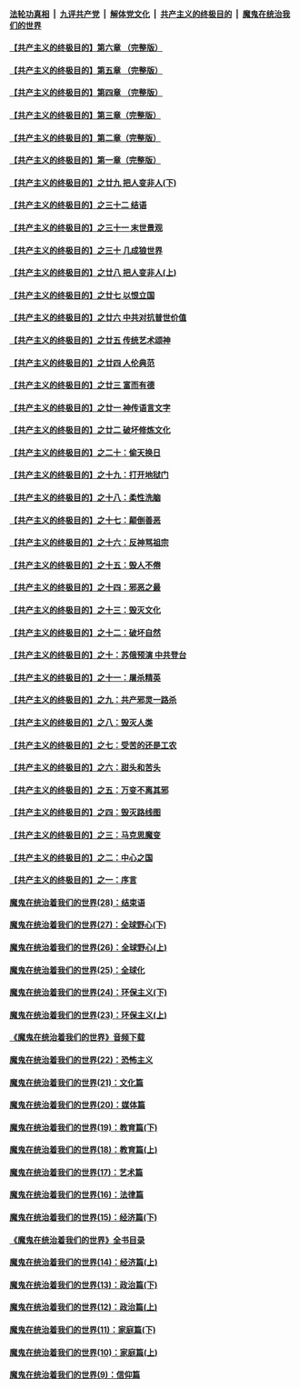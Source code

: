 ####  [法轮功真相](../../../../basic/blob/master/README.md?t=02170852) &nbsp;|&nbsp; [九评共产党](../../../../9ping.md/blob/master/README.md?t=02170852) &nbsp;|&nbsp; [解体党文化](../../../../jtdwh.md/blob/master/README.md?t=02170852)  &nbsp;|&nbsp; [共产主义的终极目的](../../../../gczydzjmd.md/blob/master/README.md?t=02170852) &nbsp;|&nbsp; [魔鬼在统治我们的世界](../../../../mgztzwmdsj.md/blob/master/README.md?t=02170852) 

#### [【共产主义的终极目的】第六章 （完整版）](../pages/nsc422/n11428913.md?t=02170852) 

#### [【共产主义的终极目的】第五章 （完整版）](../pages/nsc422/n11428912.md?t=02170852) 

#### [【共产主义的终极目的】第四章 （完整版）](../pages/nsc422/n11428907.md?t=02170852) 

#### [【共产主义的终极目的】第三章（完整版）](../pages/nsc422/n11428848.md?t=02170852) 

#### [【共产主义的终极目的】第二章（完整版）](../pages/nsc422/n11428831.md?t=02170852) 

#### [【共产主义的终极目的】第一章（完整版）](../pages/nsc422/n11417651.md?t=02170852) 

#### [【共产主义的终极目的】之廿九 把人变非人(下)](../pages/nsc422/n11344140.md?t=02170852) 

#### [【共产主义的终极目的】之三十二 结语](../pages/nsc422/n11360535.md?t=02170852) 

#### [【共产主义的终极目的】之三十一 末世景观](../pages/nsc422/n11351129.md?t=02170852) 

#### [【共产主义的终极目的】之三十 几成狼世界](../pages/nsc422/n11348280.md?t=02170852) 

#### [【共产主义的终极目的】之廿八 把人变非人(上)](../pages/nsc422/n11340492.md?t=02170852) 

#### [【共产主义的终极目的】之廿七 以恨立国](../pages/nsc422/n11336944.md?t=02170852) 

#### [【共产主义的终极目的】之廿六 中共对抗普世价值](../pages/nsc422/n11324785.md?t=02170852) 

#### [【共产主义的终极目的】之廿五 传统艺术颂神](../pages/nsc422/n11296396.md?t=02170852) 

#### [【共产主义的终极目的】之廿四 人伦典范](../pages/nsc422/n11296397.md?t=02170852) 

#### [【共产主义的终极目的】之廿三 富而有德](../pages/nsc422/n11283598.md?t=02170852) 

#### [【共产主义的终极目的】之廿一 神传语言文字](../pages/nsc422/n11263265.md?t=02170852) 

#### [【共产主义的终极目的】之廿二 破坏修炼文化](../pages/nsc422/n11245728.md?t=02170852) 

#### [【共产主义的终极目的】之二十：偷天换日](../pages/nsc422/n11238846.md?t=02170852) 

#### [【共产主义的终极目的】之十九：打开地狱门](../pages/nsc422/n11206376.md?t=02170852) 

#### [【共产主义的终极目的】之十八：柔性洗脑](../pages/nsc422/n11199994.md?t=02170852) 

#### [【共产主义的终极目的】之十七：颠倒善恶](../pages/nsc422/n11179782.md?t=02170852) 

#### [【共产主义的终极目的】之十六：反神骂祖宗](../pages/nsc422/n11166798.md?t=02170852) 

#### [【共产主义的终极目的】之十五：毁人不倦](../pages/nsc422/n11166792.md?t=02170852) 

#### [【共产主义的终极目的】之十四：邪恶之最](../pages/nsc422/n11150249.md?t=02170852) 

#### [【共产主义的终极目的】之十三：毁灭文化](../pages/nsc422/n11135227.md?t=02170852) 

#### [【共产主义的终极目的】之十二：破坏自然](../pages/nsc422/n11135214.md?t=02170852) 

#### [【共产主义的终极目的】之十：苏俄预演 中共登台](../pages/nsc422/n11118424.md?t=02170852) 

#### [【共产主义的终极目的】之十一：屠杀精英](../pages/nsc422/n11118442.md?t=02170852) 

#### [【共产主义的终极目的】之九：共产邪灵一路杀](../pages/nsc422/n11114139.md?t=02170852) 

#### [【共产主义的终极目的】之八：毁灭人类](../pages/nsc422/n11108503.md?t=02170852) 

#### [【共产主义的终极目的】之七：受苦的还是工农](../pages/nsc422/n11101809.md?t=02170852) 

#### [【共产主义的终极目的】之六：甜头和苦头](../pages/nsc422/n11096971.md?t=02170852) 

#### [【共产主义的终极目的】之五：万变不离其邪](../pages/nsc422/n11091285.md?t=02170852) 

#### [【共产主义的终极目的】之四：毁灭路线图](../pages/nsc422/n11086284.md?t=02170852) 

#### [【共产主义的终极目的】之三：马克思魔变](../pages/nsc422/n11061941.md?t=02170852) 

#### [【共产主义的终极目的】之二：中心之国](../pages/nsc422/n11047728.md?t=02170852) 

#### [【共产主义的终极目的】之一：序言](../pages/nsc422/n11086077.md?t=02170852) 

#### [魔鬼在统治着我们的世界(28)：结束语](../pages/nsc422/n10936246.md?t=02170852) 

#### [魔鬼在统治着我们的世界(27)：全球野心(下)](../pages/nsc422/n10928319.md?t=02170852) 

#### [魔鬼在统治着我们的世界(26)：全球野心(上)](../pages/nsc422/n10900318.md?t=02170852) 

#### [魔鬼在统治着我们的世界(25)：全球化](../pages/nsc422/n10788205.md?t=02170852) 

#### [魔鬼在统治着我们的世界(24)：环保主义(下)](../pages/nsc422/n10695307.md?t=02170852) 

#### [魔鬼在统治着我们的世界(23)：环保主义(上)](../pages/nsc422/n10688613.md?t=02170852) 

#### [《魔鬼在统治着我们的世界》音频下载](../pages/nsc422/n10635553.md?t=02170852) 

#### [魔鬼在统治着我们的世界(22)：恐怖主义](../pages/nsc422/n10614727.md?t=02170852) 

#### [魔鬼在统治着我们的世界(21)：文化篇](../pages/nsc422/n10597706.md?t=02170852) 

#### [魔鬼在统治着我们的世界(20)：媒体篇](../pages/nsc422/n10586579.md?t=02170852) 

#### [魔鬼在统治着我们的世界(19)：教育篇(下)](../pages/nsc422/n10564808.md?t=02170852) 

#### [魔鬼在统治着我们的世界(18)：教育篇(上)](../pages/nsc422/n10526970.md?t=02170852) 

#### [魔鬼在统治着我们的世界(17)：艺术篇](../pages/nsc422/n10499093.md?t=02170852) 

#### [魔鬼在统治着我们的世界(16)：法律篇](../pages/nsc422/n10485969.md?t=02170852) 

#### [魔鬼在统治着我们的世界(15)：经济篇(下)](../pages/nsc422/n10469975.md?t=02170852) 

#### [《魔鬼在统治着我们的世界》全书目录](../pages/nsc422/n10464261.md?t=02170852) 

#### [魔鬼在统治着我们的世界(14)：经济篇(上)](../pages/nsc422/n10457370.md?t=02170852) 

#### [魔鬼在统治着我们的世界(13)：政治篇(下)](../pages/nsc422/n10448270.md?t=02170852) 

#### [魔鬼在统治着我们的世界(12)：政治篇(上)](../pages/nsc422/n10444576.md?t=02170852) 

#### [魔鬼在统治着我们的世界(11)：家庭篇(下)](../pages/nsc422/n10440961.md?t=02170852) 

#### [魔鬼在统治着我们的世界(10)：家庭篇(上)](../pages/nsc422/n10435448.md?t=02170852) 

#### [魔鬼在统治着我们的世界(9)：信仰篇](../pages/nsc422/n10432159.md?t=02170852) 

